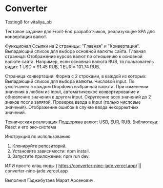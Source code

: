 # Converter
Testing8 for vitaliya_ob

Тестовое задание для Front-End разработчиков, реализующее SPA для конвертации валют. 

Функционал
  Ссылки на 2 страницы: "Главная" и "Конвертация".
  Выпадающий список для выбора основной валюты сайта.
Главная страница:
  Отображение курсов валют по отношению к основной валюте сайта. Например, если основная валюта RUB, то пользователь видит: 1 USD = 91.45 RUB, 1 EUR = 101.74 RUB.
  
  Страница конвертации:
  Форма с 2 строками, в каждой из которых:
    Выпадающий список для выбора валюты.
    Числовой input.
  По умолчанию в каждом Dropdown выбранная валюта.
  При изменении значения в любом из input, автоматическое конвертирование и обновление значения в другом input. 
  Округление всех значений до 2 знаков после запятой.
  Проверка ввода в input (только числовые значения).
  Отображение ошибок в случае ввода некорректных значений.

  Техническая реализация
  Поддержка валют: USD, EUR, RUB.
  Библиотека: React и его эко-система

Инструкция по использованию

1. Клонируйте репозиторий.
2. Установите зависимости: npm install.
3. Запустите приложение: npm run dev.

 ИЛИ просто клац сюды )  https://converter-nine-jade.vercel.app/ || converter-nine-jade.vercel.app

Выполнил Гаджибутаев Марат Арсенович.
